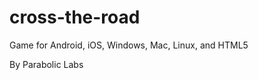 cross-the-road
==============

Game for Android, iOS, Windows, Mac, Linux, and HTML5

By Parabolic Labs
